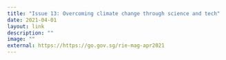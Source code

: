 ```yaml
---
title: "Issue 13: Overcoming climate change through science and tech"
date: 2021-04-01
layout: link
description: ""
image: ""
external: https://https://go.gov.sg/rie-mag-apr2021
---
```


